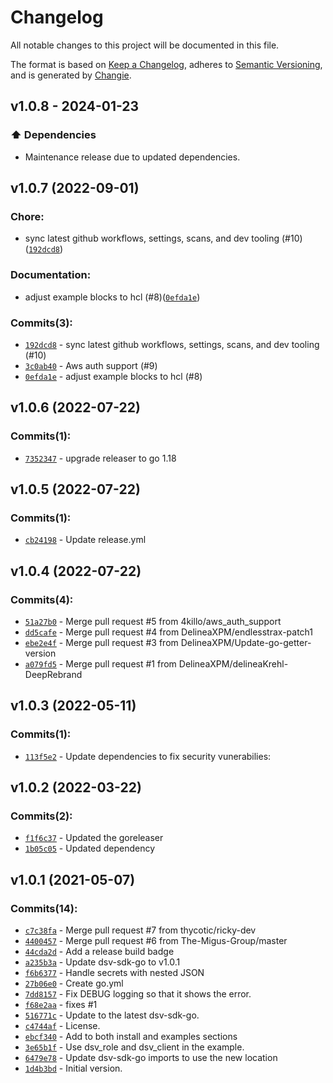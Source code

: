 # Changelog

All notable changes to this project will be documented in this file.

The format is based on [Keep a Changelog](https://keepachangelog.com/en/1.0.0/),
adheres to [Semantic Versioning](https://semver.org/spec/v2.0.0.html),
and is generated by [Changie](https://github.com/miniscruff/changie).
## v1.0.8 - 2024-01-23


### ⬆️ Dependencies

- Maintenance release due to updated dependencies.
## v1.0.7 (2022-09-01)

### Chore:

- sync latest github workflows, settings, scans, and dev tooling (#10)([`192dcd8`](https://github.com/DelineaXPM/terraform-provider-dsv/commit/192dcd88e8160473513c00710da375f3ac961f5b))

### Documentation:

- adjust example blocks to hcl (#8)([`0efda1e`](https://github.com/DelineaXPM/terraform-provider-dsv/commit/0efda1e78f586533709e4745840050dc6493516d))

### Commits(3):

- [`192dcd8`](https://github.com/DelineaXPM/terraform-provider-dsv/commit/192dcd88e8160473513c00710da375f3ac961f5b) - sync latest github workflows, settings, scans, and dev tooling (#10)
- [`3c0ab40`](https://github.com/DelineaXPM/terraform-provider-dsv/commit/3c0ab40d347b0dfd7180db957b5799656bb11c6d) - Aws auth support (#9)
- [`0efda1e`](https://github.com/DelineaXPM/terraform-provider-dsv/commit/0efda1e78f586533709e4745840050dc6493516d) - adjust example blocks to hcl (#8)

## v1.0.6 (2022-07-22)

### Commits(1):

- [`7352347`](https://github.com/DelineaXPM/terraform-provider-dsv/commit/7352347e4f23c574d804d46dca06a61b593743d6) - upgrade releaser to go 1.18

## v1.0.5 (2022-07-22)

### Commits(1):

- [`cb24198`](https://github.com/DelineaXPM/terraform-provider-dsv/commit/cb24198e6f9c0871a95adc04e02805fd658a92ab) - Update release.yml

## v1.0.4 (2022-07-22)

### Commits(4):

- [`51a27b0`](https://github.com/DelineaXPM/terraform-provider-dsv/commit/51a27b075eaae6fb86bd8147eeb37b4fc70b4be0) - Merge pull request #5 from 4killo/aws_auth_support
- [`dd5cafe`](https://github.com/DelineaXPM/terraform-provider-dsv/commit/dd5cafe112f2cfc8ea724d543334015de976e59b) - Merge pull request #4 from DelineaXPM/endlesstrax-patch1
- [`ebe2e4f`](https://github.com/DelineaXPM/terraform-provider-dsv/commit/ebe2e4fc864444b708d7137dfe4a54d12eaf8973) - Merge pull request #3 from DelineaXPM/Update-go-getter-version
- [`a079fd5`](https://github.com/DelineaXPM/terraform-provider-dsv/commit/a079fd5f3b0c5546cea45f201f925587c7350c4a) - Merge pull request #1 from DelineaXPM/delineaKrehl-DeepRebrand

## v1.0.3 (2022-05-11)

### Commits(1):

- [`113f5e2`](https://github.com/DelineaXPM/terraform-provider-dsv/commit/113f5e20d1705f3802b0a7d980de370f3f2223a9) - Update dependencies to fix security vunerabilies:

## v1.0.2 (2022-03-22)

### Commits(2):

- [`f1f6c37`](https://github.com/DelineaXPM/terraform-provider-dsv/commit/f1f6c37d09a0bb4f75b1547f99a009d8784fce87) - Updated the goreleaser
- [`1b05c05`](https://github.com/DelineaXPM/terraform-provider-dsv/commit/1b05c05f33d6ea0bb4e1353d6b9ebe32120b8943) - Updated dependency

## v1.0.1 (2021-05-07)

### Commits(14):

- [`c7c38fa`](https://github.com/DelineaXPM/terraform-provider-dsv/commit/c7c38fa1bb2f677f43ab2098ea359e955c5d25fb) - Merge pull request #7 from thycotic/ricky-dev
- [`4400457`](https://github.com/DelineaXPM/terraform-provider-dsv/commit/4400457227d91c4d273d0296f2a35410135297b3) - Merge pull request #6 from The-Migus-Group/master
- [`44cda2d`](https://github.com/DelineaXPM/terraform-provider-dsv/commit/44cda2d6a82ff4047fa9d8e7e463211e1669aaf1) - Add a release build badge
- [`a235b3a`](https://github.com/DelineaXPM/terraform-provider-dsv/commit/a235b3abadebf02b3a9e3eca2d7d4dc182ddf578) - Update dsv-sdk-go to v1.0.1
- [`f6b6377`](https://github.com/DelineaXPM/terraform-provider-dsv/commit/f6b63774617cb31386a71195a16833f65e4b4e8a) - Handle secrets with nested JSON
- [`27b06e0`](https://github.com/DelineaXPM/terraform-provider-dsv/commit/27b06e0fd6995e83cb199432359dd14b4531cd82) - Create go.yml
- [`7dd8157`](https://github.com/DelineaXPM/terraform-provider-dsv/commit/7dd815724e0802cd73266fe54c63f6db430a727f) - Fix DEBUG logging so that it shows the error.
- [`f68e2aa`](https://github.com/DelineaXPM/terraform-provider-dsv/commit/f68e2aa6bcfe23ebc62c3840ff8799dc5882b443) - fixes #1
- [`516771c`](https://github.com/DelineaXPM/terraform-provider-dsv/commit/516771ce99e50dab686c2e40d5bdee3838885960) - Update to the latest dsv-sdk-go.
- [`c4744af`](https://github.com/DelineaXPM/terraform-provider-dsv/commit/c4744af16e07580ad159d133b534b2ec0840faeb) - License.
- [`ebcf340`](https://github.com/DelineaXPM/terraform-provider-dsv/commit/ebcf34025e2d041eeda444e0621e6edbd50555ed) - Add to both install and examples sections
- [`3e65b1f`](https://github.com/DelineaXPM/terraform-provider-dsv/commit/3e65b1f9536248d142862d20bff96857ff70b711) - Use dsv_role and dsv_client in the example.
- [`6479e78`](https://github.com/DelineaXPM/terraform-provider-dsv/commit/6479e7857abfe67346d0db0a581bb507c3be833e) - Update dsv-sdk-go imports to use the new location
- [`1d4b3bd`](https://github.com/DelineaXPM/terraform-provider-dsv/commit/1d4b3bd3e80a094773db483d476ac23f78ff07ee) - Initial version.
